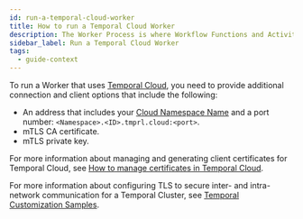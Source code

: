 ```yaml
---
id: run-a-temporal-cloud-worker
title: How to run a Temporal Cloud Worker
description: The Worker Process is where Workflow Functions and Activity Functions are executed.
sidebar_label: Run a Temporal Cloud Worker
tags:
  - guide-context
---
```


To run a Worker that uses [Temporal Cloud](/cloud), you need to provide additional connection and client options that include the following:

- An address that includes your [Cloud Namespace Name](/concepts/what-is-a-namespace) and a port number: `<Namespace>.<ID>.tmprl.cloud:<port>`.
- mTLS CA certificate.
- mTLS private key.

For more information about managing and generating client certificates for Temporal Cloud, see [How to manage certificates in Temporal Cloud](/cloud/certificates-intro).

For more information about configuring TLS to secure inter- and intra-network communication for a Temporal Cluster, see [Temporal Customization Samples](https://github.com/temporalio/samples-server).
